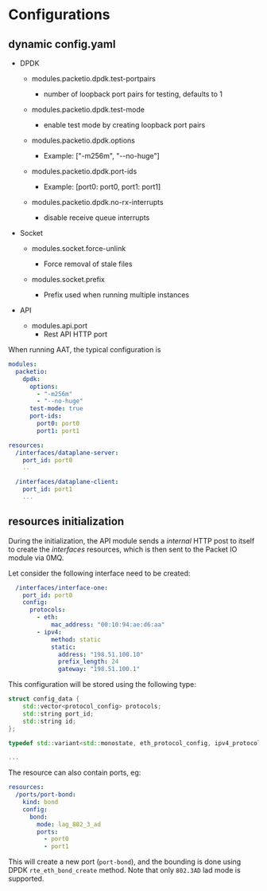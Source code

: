 
# Configurations

## dynamic config.yaml

   * DPDK
       - modules.packetio.dpdk.test-portpairs
           + number of loopback port pairs for testing, defaults to 1

       - modules.packetio.dpdk.test-mode
           + enable test mode by creating loopback port pairs

       - modules.packetio.dpdk.options
           + Example: ["-m256m", "--no-huge"]
           
       - modules.packetio.dpdk.port-ids
           + Example: [port0: port0, port1: port1]

       - modules.packetio.dpdk.no-rx-interrupts
           + disable receive queue interrupts
       
   * Socket
       - modules.socket.force-unlink
           + Force removal of stale files

       - modules.socket.prefix
           + Prefix used when running multiple instances
       
   * API   
       - modules.api.port
           + Rest API HTTP port

When running AAT, the typical configuration is 

```YAML
modules:
  packetio:
    dpdk:
      options:
        - "-m256m"
        - "--no-huge"
      test-mode: true
      port-ids:
        port0: port0
        port1: port1

resources:
  /interfaces/dataplane-server:
    port_id: port0
    ..

  /interfaces/dataplane-client:
    port_id: port1
    ...

```

## resources initialization

During the initialization, the API module sends a _internal_ HTTP post to itself to create the _interfaces_ resources, which is then sent to the Packet IO module via 0MQ.

Let consider the following interface need to be created:

```YAML
  /interfaces/interface-one:
    port_id: port0
    config:
      protocols:
        - eth:
            mac_address: "00:10:94:ae:d6:aa"
        - ipv4:
            method: static
            static:
              address: "198.51.100.10"
              prefix_length: 24
              gateway: "198.51.100.1"
```

This configuration will be stored using the following type:

```C++
struct config_data {
    std::vector<protocol_config> protocols;
    std::string port_id;
    std::string id;
};

typedef std::variant<std::monostate, eth_protocol_config, ipv4_protocol_config> protocol_config;

...
```

The resource can also contain ports, eg:

```YAML
resources:
  /ports/port-bond:
    kind: bond
    config:
      bond:
        mode: lag_802_3_ad
        ports:
          - port0
          - port1
```

This will create a new port (`port-bond`), and the bounding is done using DPDK `rte_eth_bond_create` method. Note that only `802.3AD` lad mode is supported.